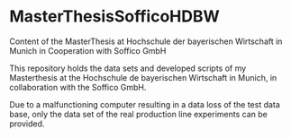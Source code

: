 # MasterThesisSofficoHDBW
Content of the MasterThesis at Hochschule der bayerischen Wirtschaft in Munich in Cooperation with Soffico GmbH

This repository holds the data sets and developed scripts of my Masterthesis at the Hochschule de bayerischen Wirtschaft in Munich, in collaboration with the Soffico GmbH.

Due to a malfunctioning computer resulting in a data loss of the test data base, only the data set of the real production line experiments can be provided.


